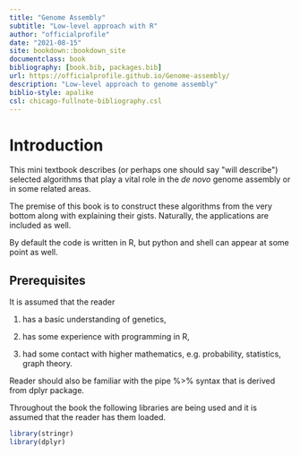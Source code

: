 ```yaml
--- 
title: "Genome Assembly"
subtitle: "Low-level approach with R"
author: "officialprofile"
date: "2021-08-15"
site: bookdown::bookdown_site
documentclass: book
bibliography: [book.bib, packages.bib]
url: https://officialprofile.github.io/Genome-assembly/
description: "Low-level approach to genome assembly"
biblio-style: apalike
csl: chicago-fullnote-bibliography.csl
---
```


# Introduction

This mini textbook describes (or perhaps one should say "will describe") selected algorithms that play a vital role in the *de novo* genome assembly or in some related areas.

The premise of this book is to construct these algorithms from the very bottom along with explaining their gists. Naturally, the applications are included as well.

By default the code is written in R, but python and shell can appear at some point as well.

## Prerequisites

It is assumed that the reader

1. has a basic understanding of genetics,

2. has some experience with programming in R,

3. had some contact with higher mathematics, e.g. probability, statistics, graph theory. 

Reader should also be familiar with the pipe %>% syntax that is derived from dplyr package. 

Throughout the book the following libraries are being used and it is assumed that the reader has them loaded.

```r
library(stringr)
library(dplyr)
```
 

